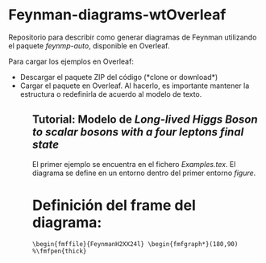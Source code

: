 # Feynman-diagrams-wtOverleaf

Repositorio para describir como generar diagramas de Feynman utilizando el paquete *feynmp-auto*, disponible en Overleaf.

Para cargar los ejemplos en Overleaf:

<ul>
  <li> Descargar el paquete ZIP del código (*clone or download*)</li>
  <li> Cargar el paquete en Overleaf. Al hacerlo, es importante mantener la estructura o redefinirla de acuerdo al modelo de texto.</li>
<ul>

## Tutorial: Modelo de *Long-lived Higgs Boson to scalar bosons with a four leptons final state*

El primer ejemplo se encuentra en el fichero *Examples.tex*. El diagrama se define en un entorno dentro del primer entorno *figure*.

# Definición del frame del diagrama:

`\begin{fmffile}{FeynmanH2XX24l}
\begin{fmfgraph*}(180,90) %\fmfpen{thick}`
  
